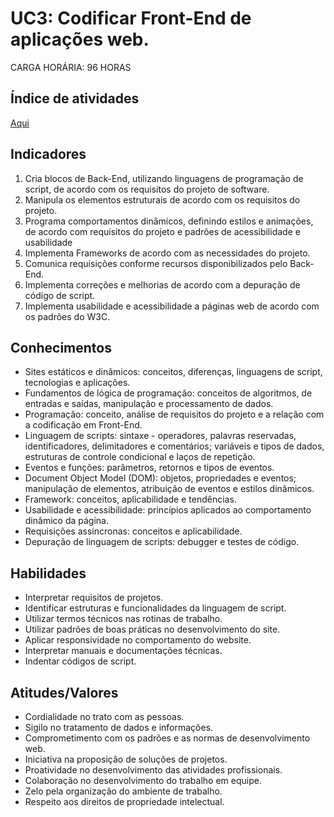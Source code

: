 # UC3: Codificar Front-End de aplicações web.
CARGA HORÁRIA: 96 HORAS

## Índice de atividades
[Aqui](https://aeciobrito.github.io/tii09-uc3/)

## Indicadores

1. Cria blocos de Back-End, utilizando linguagens de programação de script, de acordo com 
os requisitos do projeto de software. 
2. Manipula os elementos estruturais de acordo com os requisitos do projeto. 
3. Programa comportamentos dinâmicos, definindo estilos e animações, de acordo com 
requisitos do projeto e padrões de acessibilidade e usabilidade 
4. Implementa Frameworks de acordo com as necessidades do projeto. 
5. Comunica requisições conforme recursos disponibilizados pelo Back-End. 
6. Implementa correções e melhorias de acordo com a depuração de código de script. 
7. Implementa usabilidade e acessibilidade a páginas web de acordo com os padrões do 
W3C. 

## Conhecimentos

- Sites estáticos e dinâmicos: conceitos, diferenças, linguagens de script, tecnologias e 
aplicações. 
- Fundamentos de lógica de programação: conceitos de algoritmos, de entradas e saídas, 
manipulação e processamento de dados. 
- Programação: conceito, análise de requisitos do projeto e a relação com a codificação 
em Front-End. 
- Linguagem de scripts: sintaxe - operadores, palavras reservadas, identificadores, 
delimitadores e comentários; variáveis e tipos de dados, estruturas de controle 
condicional e laços de repetição.  
- Eventos e funções: parâmetros, retornos e tipos de eventos. 
- Document Object Model (DOM): objetos, propriedades e eventos; manipulação de 
elementos, atribuição de eventos e estilos dinâmicos. 
- Framework: conceitos, aplicabilidade e tendências. 
- Usabilidade e acessibilidade: princípios aplicados ao comportamento dinâmico da 
página. 
- Requisições assíncronas: conceitos e aplicabilidade. 
- Depuração de linguagem de scripts: debugger e testes de código. 

## Habilidades

- Interpretar requisitos de projetos. 
- Identificar estruturas e funcionalidades da linguagem de script. 
- Utilizar termos técnicos nas rotinas de trabalho. 
- Utilizar padrões de boas práticas no desenvolvimento do site. 
- Aplicar responsividade no comportamento do website. 
- Interpretar manuais e documentações técnicas. 
- Indentar códigos de script. 

## Atitudes/Valores

- Cordialidade no trato com as pessoas. 
- Sigilo no tratamento de dados e informações. 
- Comprometimento com os padrões e as normas de desenvolvimento web. 
- Iniciativa na proposição de soluções de projetos. 
- Proatividade no desenvolvimento das atividades profissionais. 
- Colaboração no desenvolvimento do trabalho em equipe. 
- Zelo pela organização do ambiente de trabalho. 
- Respeito aos direitos de propriedade intelectual. 
